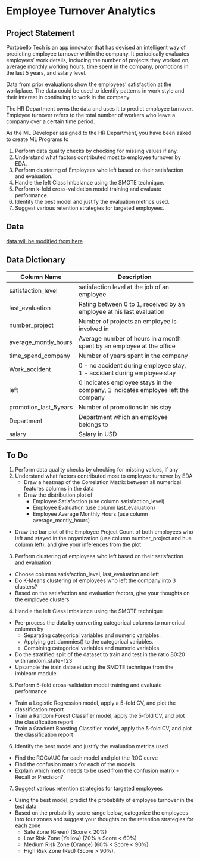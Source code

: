 # Employee Turnover Analytics

## Project Statement
Portobello Tech is an app innovator that has devised an intelligent way of predicting employee turnover within the company. It periodically evaluates employees' work details, including the number of projects they worked on, average monthly working hours, time spent in the company, promotions in the last 5 years, and salary level.

Data from prior evaluations show the employees’ satisfaction at the workplace. The data could be used to identify patterns in work style and their interest in continuing to work in the company. 

The HR Department owns the data and uses it to predict employee turnover. Employee turnover refers to the total number of workers who leave a company over a certain time period.

As the ML Developer assigned to the HR Department, you have been asked to create ML Programs to
1. Perform data quality checks by checking for missing values if any.
2. Understand what factors contributed most to employee turnover by EDA.
3. Perform clustering of Employees who left based on their satisfaction and evaluation.
4. Handle the left Class Imbalance using the SMOTE technique.
5. Perform k-fold cross-validation model training and evaluate performance. 
6. Identify the best model and justify the evaluation metrics used. 
7. Suggest various retention strategies for targeted employees.

## Data 
[data will be modified from here](https://www.kaggle.com/liujiaqi/hr-comma-sepcsv)

## Data Dictionary

| Column Name | Description |
| ----------- | ----------- |
| satisfaction_level |	satisfaction level at the job of an employee |
| last_evaluation |	Rating between 0 to 1, received by an employee at his last evaluation |
| number_project | Number of projects an employee is involved in |
| average_montly_hours | Average number of hours in a month spent by an employee at the office |
| time_spend_company | Number of years spent in the company |
| Work_accident |	0 - no accident during employee stay, 1 - accident during employee stay |
| left | 0 indicates employee stays in the company, 1 indicates employee left the company |
| promotion_last_5years |	Number of promotions in his stay |
| Department | Department which an employee belongs to |
| salary | Salary in USD |

## To Do
1. Perform data quality checks by checking for missing values, if any
2. Understand what factors contributed most to employee turnover by EDA
    - Draw a heatmap of the Correlation Matrix between all numerical features columns in the data
    - Draw the distribution plot of
      - Employee Satisfaction (use column satisfaction_level)
      - Employee Evaluation (use column last_evaluation)
      - Employee Average Monthly Hours (use column average_montly_hours)
  - Draw the bar plot of the Employee Project Count of both employees who left and stayed in the organization (use column number_project and hue column left), and give your inferences from the plot
3. Perform clustering of employees who left based on their satisfaction and evaluation
  - Choose columns satisfaction_level, last_evaluation and left
  - Do K-Means clustering of employees who left the company into 3 clusters?
  - Based on the satisfaction and evaluation factors, give your thoughts on the employee clusters
4. Handle the left Class Imbalance using the SMOTE technique
  - Pre-process the data by converting categorical columns to numerical columns by
    - Separating categorical variables and numeric variables.
    - Applying get_dummies() to the categorical variables.
    - Combining categorical variables and numeric variables.
  - Do the stratified split of the dataset to train and test in the ratio 80:20 with random_state=123
  - Upsample the train dataset using the SMOTE technique from the imblearn module
5. Perform 5-fold cross-validation model training and evaluate performance
  - Train a Logistic Regression model, apply a 5-fold CV, and plot the classification report
  - Train a Random Forest Classifier model, apply the 5-fold CV, and plot the classification report
  - Train a Gradient Boosting Classifier model, apply the 5-fold CV, and plot the classification report
6. Identify the best model and justify the evaluation metrics used
  - Find the ROC/AUC for each model and plot the ROC curve
  - Find the confusion matrix for each of the models
  - Explain which metric needs to be used from the confusion matrix - Recall or Precision?
7. Suggest various retention strategies for targeted employees
  - Using the best model, predict the probability of employee turnover in the test data
  - Based on the probability score range below, categorize the employees into four zones and suggest your thoughts on the retention strategies for each zone
    - Safe Zone (Green) (Score < 20%)
    - Low Risk Zone (Yellow) (20% < Score < 60%)
    - Medium Risk Zone (Orange) (60% < Score < 90%)
    - High Risk Zone (Red) (Score > 90%).
